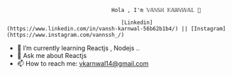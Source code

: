                                      Hola , I'm 𝕍𝔸ℕ𝕊ℍ 𝕂𝔸ℝℕ𝕎𝔸𝕃 👋 
                                     
                                        [Linkedin](https://www.linkedin.com/in/vansh-karnwal-56b62b1b4/) || [Instagram](https://www.instagram.com/vannssh_/) 
          

<!--
**vansh03/vansh03** is a ✨ _special_ ✨ repository because its `README.md` (this file) appears on your GitHub profile.

Here are some ideas to get you started:


- 🔭 I’m currently working on -->
- 🌱 I’m currently learning Reactjs , Nodejs ..
- 💬 Ask me about Reactjs
- 📫 How to reach me: vkarnwal14@gmail.com


